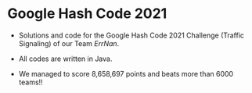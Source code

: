 # Google Hash Code 2021


- Solutions and code for the Google Hash Code 2021 Challenge (Traffic Signaling) of our Team *ErrNan*.

- All codes are written in Java.

- We managed to score 8,658,697 points and beats more than 6000 teams!! 

